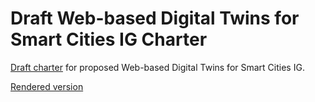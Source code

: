 # Draft Web-based Digital Twins for Smart Cities IG Charter
[Draft charter](index.html) for proposed Web-based Digital Twins for Smart Cities IG.

[Rendered version](https://w3c.github.io/smartcities-workshop/draft-charter/index.html)
